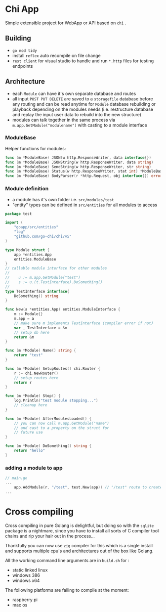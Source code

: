# Chi App

Simple extensible project for WebApp or API based on `chi` .

## Building

- `go mod tidy`
- install `reflex` auto recompile on file change
- `rest client` for visual studio to handle and run `*.http` files for testing endpoints

## Architecture

- each `Module` can have it's own separate database and routes
- all input `POST PUT DELETE` are saved to a `storagefile` database before any routing and can be read anytime for `Module` database rebuilding or playback depending on the modules needs (i.e. restructure database and replay the input user data to rebuild into the new structure)
- modules can talk together in the same process via `m.app.GetModule("modulename")` with casting to a module interface

### ModuleBase

Helper functions for modules:

```go
func (m *ModuleBase) JSON(w http.ResponseWriter, data interface{})
func (m *ModuleBase) JSONString(w http.ResponseWriter, data string)
func (m *ModuleBase) SendString(w http.ResponseWriter, str string)
func (m *ModuleBase) Status(w http.ResponseWriter, stat int) *ModuleBase
func (m *ModuleBase) BodyParser(r *http.Request, obj interface{}) error
```

### Module definition

- a module has it's own folder i.e. `src/modules/test`
- "entity" types can be defined in `src/entities` for all modules to access

```go
package test

import (
	"goapp/src/entities"
	"log"
	"github.com/go-chi/chi/v5"
)

type Module struct {
	app *entities.App
	entities.ModuleBase
}
// callable module interface for other modules
//
//	  u := m.app.GetModule("test")
//	  s := u.(t.TestInterface).DoSomething()
//
type TestInterface interface{
    DoSomething() string
}

func New(a *entities.App) entities.ModuleInterface {
	m := Module{}
	m.app = a
    // make sure m implements TestInterface (compiler error if not)
    var _ TestInterface = &m
    // setup db here
	return &m
}

func (m *Module) Name() string {
	return "test"
}

func (m *Module) SetupRoutes() chi.Router {
	r := chi.NewRouter()
	// setup routes here
	return r
}

func (m *Module) Stop() {
	log.Println("test module stopping...")
    // cleanup here
}

func (m *Module) AfterModulesLoaded() {
    // you can now call m.app.GetModule("name")
    // and cast to a property on the struct for
    // future use
}

func (m *Module) DoSomething() string {
    return "hello"
}
```

### adding a module to app

```go
// main.go
...
	app.AddModule(r, "/test", test.New(app)) // "/test" route to create test module under
...
```



# Cross compiling

Cross compiling in pure Golang is delightful, but doing so with the `sqlite` package is a nightmare, since you have to install all sorts of C compiler tool chains and rip your hair out in the process...

Thankfully you can now use `zig` compiler for this which is a single install and supports multiple cpu's and architectures out of the box like Golang.

All the working command line arguments are in `build.sh` for :

- static linked linux
- windows 386
- windows x64

The following platforms are failing to compile at the moment:

- raspberry pi
- mac os
